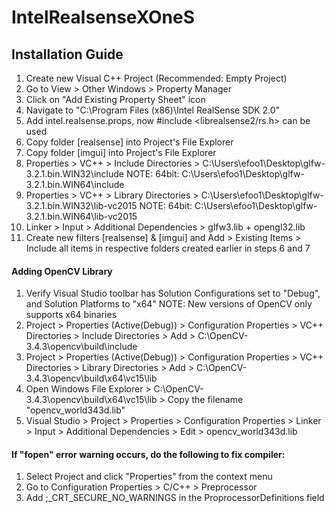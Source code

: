 # IntelRealsenseXOneS

## Installation Guide
1. Create new Visual C++ Project (Recommended: Empty Project)
2. Go to View > Other Windows > Property Manager
3. Click on "Add Existing Property Sheet" icon
4. Navigate to "C:\Program Files (x86)\Intel RealSense SDK 2.0"
5. Add intel.realsense.props, now #include <librealsense2/rs.h> can be used
6. Copy folder [realsense] into Project's File Explorer
7. Copy folder [imgui] into Project's File Explorer
8. Properties > VC++ > Include Directories > C:\Users\efoo1\Desktop\glfw-3.2.1.bin.WIN32\include
NOTE: 64bit: C:\Users\efoo1\Desktop\glfw-3.2.1.bin.WIN64\include
9. Properties > VC++ > Library Directories > C:\Users\efoo1\Desktop\glfw-3.2.1.bin.WIN32\lib-vc2015
NOTE: 64bit: C:\Users\efoo1\Desktop\glfw-3.2.1.bin.WIN64\lib-vc2015
10. Linker > Input > Additional Dependencies > glfw3.lib + opengl32.lib
11. Create new filters [realsense] & [imgui] and Add > Existing Items > Include all items in respective folders created earlier in steps 6 and 7

#### Adding OpenCV Library
1. Verify Visual Studio toolbar has Solution Configurations set to "Debug", and Solution Platforms to "x64"
NOTE: New versions of OpenCV only supports x64 binaries
2. Project > Properties (Active(Debug)) > Configuration Properties > VC++ Directories > Include Directories > Add > C:\OpenCV-3.4.3\opencv\build\include
3. Project > Properties (Active(Debug)) > Configuration Properties > VC++ Directories > Library Directories > Add > C:\OpenCV-3.4.3\opencv\build\x64\vc15\lib
4. Open Windows File Explorer > C:\OpenCV-3.4.3\opencv\build\x64\vc15\lib > Copy the filename "opencv_world343d.lib"
5. Visual Studio > Project > Properties > Configuration Properties > Linker > Input > Additional Dependencies > Edit > opencv_world343d.lib

#### If "fopen" error warning occurs, do the following to fix compiler:
1. Select Project and click "Properties" from the context menu
2. Go to Configuration Properties > C/C++ > Preprocessor
3. Add ;_CRT_SECURE_NO_WARNINGS in the ProprocessorDefinitions field
